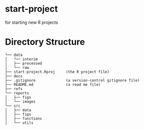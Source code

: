 # start-project
for starting new R projects


# Directory Structure

```
└── data
│   └── interim 
│   ├── processed
│   └── raw
├── start-project.Rproj     (the R project file)
├── docs
├── .gitignore              (a version-control gitignore file)
├── README.md               (a read me file)
├── refs
└── reports
│   ├── figs
│   └── images
└── src
│   ├── data
│   ├── figs
│   ├── functions
│   └── utils
```
